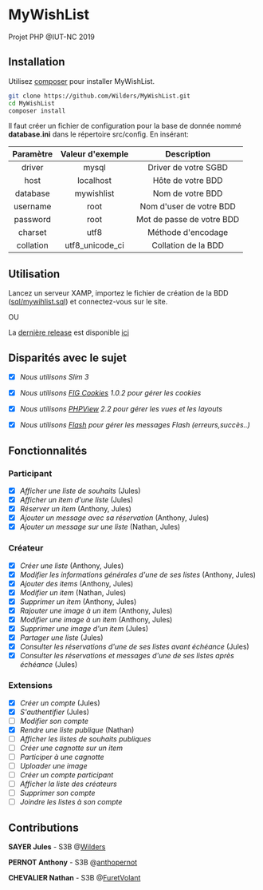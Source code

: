 # MyWishList

Projet PHP @IUT-NC 2019

## Installation

Utilisez [composer](https://getcomposer.org/) pour installer MyWishList.

```bash
git clone https://github.com/Wilders/MyWishList.git
cd MyWishList
composer install
```

Il faut créer un fichier de configuration pour la base de donnée nommé **database.ini** dans le répertoire src/config.
En insérant:

| Paramètre     | Valeur d'exemple | Description               |
| :------------:|:----------------:|:-------------------------:|
| driver        | mysql            | Driver de votre SGBD      |
| host          | localhost        | Hôte de votre BDD         |
| database      | mywishlist       | Nom de votre BDD          |
| username      | root             | Nom d'user de votre BDD   |
| password      | root             | Mot de passe de votre BDD |
| charset       | utf8             | Méthode d'encodage        |
| collation     | utf8_unicode_ci  | Collation de la BDD       |

## Utilisation

Lancez un serveur XAMP, importez le fichier de création de la BDD ([sql/mywihlist.sql](https://github.com/Wilders/MyWishList/blob/master/sql/mywishlist.sql)) et connectez-vous sur le site.

OU

La [dernière release](https://github.com/Wilders/MyWishList/releases) est disponible [ici](https://webetu.iutnc.univ-lorraine.fr/www/sayer6u/wishlist/)

## Disparités avec le sujet

- [x] *Nous utilisons Slim 3*
- [x] *Nous utilisons [FIG Cookies](https://github.com/dflydev/dflydev-fig-cookies) 1.0.2 pour gérer les cookies*
- [x] *Nous utilisons [PHPView](https://github.com/slimphp/PHP-View) 2.2 pour gérer les vues et les layouts*
- [x] *Nous utilisons [Flash](https://github.com/slimphp/Slim-Flash) pour gérer les messages Flash (erreurs,succès..)*


## Fonctionnalités

### Participant

- [x] *Afficher une liste de souhaits* (Jules)
- [x] *Afficher un item d'une liste* (Jules)
- [x] *Réserver un item* (Anthony, Jules)
- [x] *Ajouter un message avec sa réservation* (Anthony, Jules)
- [x] *Ajouter un message sur une liste* (Nathan, Jules)

### Créateur
- [x] *Créer une liste* (Anthony, Jules)
- [x] *Modifier les informations générales d'une de ses listes* (Anthony, Jules)
- [x] *Ajouter des items* (Anthony, Jules)
- [x] *Modifier un item* (Nathan, Jules)
- [x] *Supprimer un item* (Anthony, Jules)
- [x] *Rajouter une image à un item* (Anthony, Jules)
- [x] *Modifier une image à un item* (Anthony, Jules)
- [x] *Supprimer une image d'un item* (Jules)
- [x] *Partager une liste* (Jules)
- [x] *Consulter les réservations d'une de ses listes avant échéance* (Jules)
- [x] *Consulter les réservations et messages d'une de ses listes après échéance* (Jules)

### Extensions
- [x] *Créer un compte* (Jules)
- [x] *S'authentifier* (Jules)
- [ ] *Modifier son compte*
- [x] *Rendre une liste publique* (Nathan)
- [ ] *Afficher les listes de souhaits publiques*
- [ ] *Créer une cagnotte sur un item*
- [ ] *Participer à une cagnotte*
- [ ] *Uploader une image*
- [ ] *Créer un compte participant*
- [ ] *Afficher la liste des créateurs*
- [ ] *Supprimer son compte*
- [ ] *Joindre les listes à son compte*

## Contributions
**SAYER Jules** - S3B @[Wilders](https://github.com/Wilders/MyWishList/commits?author=Wilders)

**PERNOT Anthony** - S3B @[anthopernot](https://github.com/Wilders/MyWishList/commits?author=anthopernot)

**CHEVALIER Nathan** - S3B @[FuretVolant](https://github.com/Wilders/MyWishList/commits?author=FuretVolant)

